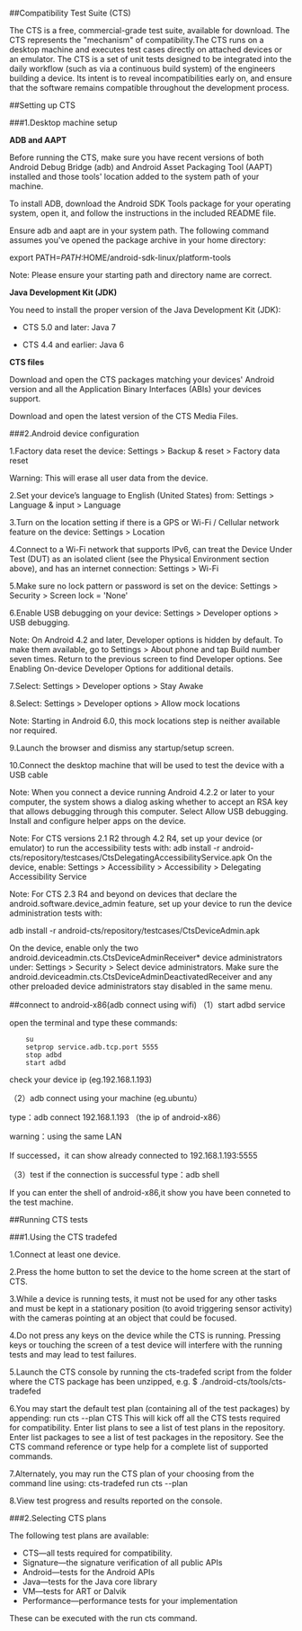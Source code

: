 ##Compatibility Test Suite (CTS)

The CTS is a free, commercial-grade test suite, available for download. The CTS represents the "mechanism" of compatibility.The CTS runs on a desktop machine and executes test cases directly on attached devices or an emulator. The CTS is a set of unit tests designed to be integrated into the daily workflow (such as via a continuous build system) of the engineers building a device. Its intent is to reveal incompatibilities early on, and ensure that the software remains compatible throughout the development process.

##Setting up CTS

###1.Desktop machine setup

**ADB and AAPT**

Before running the CTS, make sure you have recent versions of both Android Debug Bridge (adb) and Android Asset Packaging Tool (AAPT) installed and those tools' location added to the system path of your machine.

To install ADB, download the Android SDK Tools package for your operating system, open it, and follow the instructions in the included README file. 

Ensure adb and aapt are in your system path. The following command assumes you've opened the package archive in your home directory:

export PATH=$PATH:$HOME/android-sdk-linux/platform-tools

Note: Please ensure your starting path and directory name are correct.

**Java Development Kit (JDK)**

You need to install the proper version of the Java Development Kit (JDK):

- CTS 5.0 and later: Java 7

- CTS 4.4 and earlier: Java 6 

**CTS files**

Download and open the CTS packages matching your devices' Android version and all the Application Binary Interfaces (ABIs) your devices support.

Download and open the latest version of the CTS Media Files.

###2.Android device configuration

1.Factory data reset the device: Settings > Backup & reset > Factory data reset

Warning: This will erase all user data from the device.

2.Set your device’s language to English (United States) from: Settings > Language & input > Language

3.Turn on the location setting if there is a GPS or Wi-Fi / Cellular network feature on the device: Settings > Location

4.Connect to a Wi-Fi network that supports IPv6, can treat the Device Under Test (DUT) as an isolated client (see the Physical Environment section above), and has an internet connection: Settings > Wi-Fi

5.Make sure no lock pattern or password is set on the device: Settings > Security > Screen lock = 'None'

6.Enable USB debugging on your device: Settings > Developer options > USB debugging.

Note: On Android 4.2 and later, Developer options is hidden by default. To make them available, go to Settings > About phone and tap Build number seven times. Return to the previous screen to find Developer options. See Enabling On-device Developer Options for additional details.

7.Select: Settings > Developer options > Stay Awake

8.Select: Settings > Developer options > Allow mock locations

Note: Starting in Android 6.0, this mock locations step is neither available nor required.

9.Launch the browser and dismiss any startup/setup screen.

10.Connect the desktop machine that will be used to test the device with a USB cable

Note: When you connect a device running Android 4.2.2 or later to your computer, the system shows a dialog asking whether to accept an RSA key that allows debugging through this computer. Select Allow USB debugging.
Install and configure helper apps on the device.

Note: For CTS versions 2.1 R2 through 4.2 R4, set up your device (or emulator) to run the accessibility tests with:
adb install -r android-cts/repository/testcases/CtsDelegatingAccessibilityService.apk
On the device, enable: Settings > Accessibility > Accessibility > Delegating Accessibility Service

Note: For CTS 2.3 R4 and beyond on devices that declare the android.software.device_admin feature, set up your device to run the device administration tests with:

adb install -r android-cts/repository/testcases/CtsDeviceAdmin.apk

On the device, enable only the two android.deviceadmin.cts.CtsDeviceAdminReceiver* device administrators under: Settings > Security > Select device administrators. Make sure the android.deviceadmin.cts.CtsDeviceAdminDeactivatedReceiver and any other preloaded device administrators stay disabled in the same menu.

##connect to android-x86(adb connect using wifi)
（1）start adbd service

open the terminal and type these commands:
~~~
    su
    setprop service.adb.tcp.port 5555
    stop adbd
    start adbd
~~~ 
check your device ip (eg.192.168.1.193)

（2）adb connect using your machine (eg.ubuntu）

type：adb connect 192.168.1.193 （the ip of android-x86）

warning：using the same  LAN

If successed，it can show already connected to 192.168.1.193:5555

（3）test if the connection is successful
type：adb shell 

If you can enter the shell of android-x86,it show you have been conneted to the test machine.


##Running CTS tests

###1.Using the CTS tradefed

1.Connect at least one device.

2.Press the home button to set the device to the home screen at the start of CTS.

3.While a device is running tests, it must not be used for any other tasks and must be kept in a stationary position (to avoid triggering sensor activity) with the cameras pointing at an object that could be focused.

4.Do not press any keys on the device while the CTS is running. Pressing keys or touching the screen of a test device will interfere with the running tests and may lead to test failures.

5.Launch the CTS console by running the cts-tradefed script from the folder where the CTS package has been unzipped, e.g. $ ./android-cts/tools/cts-tradefed

6.You may start the default test plan (containing all of the test packages) by appending: run cts --plan CTS This will kick off all the CTS tests required for compatibility. Enter list plans to see a list of test plans in the repository. Enter list packages to see a list of test packages in the repository. See the CTS command reference or type help for a complete list of supported commands.

7.Alternately, you may run the CTS plan of your choosing from the command line using: cts-tradefed run cts --plan

8.View test progress and results reported on the console. 

###2.Selecting CTS plans

The following test plans are available:

 - CTS—all tests required for compatibility.
 - Signature—the signature verification of all public APIs
 - Android—tests for the Android APIs
 - Java—tests for the Java core library
 - VM—tests for ART or Dalvik
 - Performance—performance tests for your implementation

These can be executed with the run cts command.